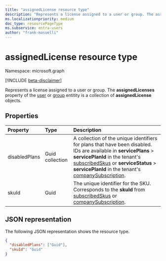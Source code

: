 ```yaml
---
title: "assignedLicense resource type"
description: "Represents a license assigned to a user or group. The assignedLicenses property of the user or group entity is a collection of assignedLicense objects."
ms.localizationpriority: medium
doc_type: resourcePageType
ms.subservice: entra-users
author: "frank-masuelli"
---
```


# assignedLicense resource type

Namespace: microsoft.graph

[!INCLUDE [beta-disclaimer](../../includes/beta-disclaimer.md)]

Represents a license assigned to a user or group. The **assignedLicenses** property of the [user](user.md) or [group](group.md) entitity is a collection of **assignedLicense** objects.

## Properties
| Property	   | Type	|Description|
|:---------------|:--------|:----------|
|disabledPlans|Guid collection|A collection of the unique identifiers for plans that have been disabled. IDs are available in **servicePlans** > **servicePlanId** in the tenant's [subscribedSkus](../resources/subscribedsku.md) or **serviceStatus** > **servicePlanId** in the tenant's [companySubscription](../resources/subscribedsku.md). |
|skuId|Guid|The unique identifier for the SKU. Corresponds to the **skuId** from [subscribedSkus](../resources/subscribedsku.md) or [companySubscription](../resources/companysubscription.md).|

## JSON representation

The following JSON representation shows the resource type.

<!-- {
  "blockType": "resource",
  "optionalProperties": [

  ],
  "@odata.type": "microsoft.graph.assignedLicense"
}-->

```json
{
  "disabledPlans": ["Guid"],
  "skuId": "Guid"
}

```


<!-- uuid: 8fcb5dbc-d5aa-4681-8e31-b001d5168d79
2015-10-25 14:57:30 UTC -->
<!--
{
  "type": "#page.annotation",
  "description": "assignedLicense resource",
  "keywords": "",
  "section": "documentation",
  "tocPath": "",
  "suppressions": []
}
-->


